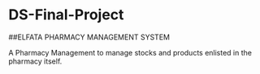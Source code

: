 # DS-Final-Project
##ELFATA PHARMACY MANAGEMENT SYSTEM

A Pharmacy Management to manage stocks and products enlisted in the pharmacy itself. 
